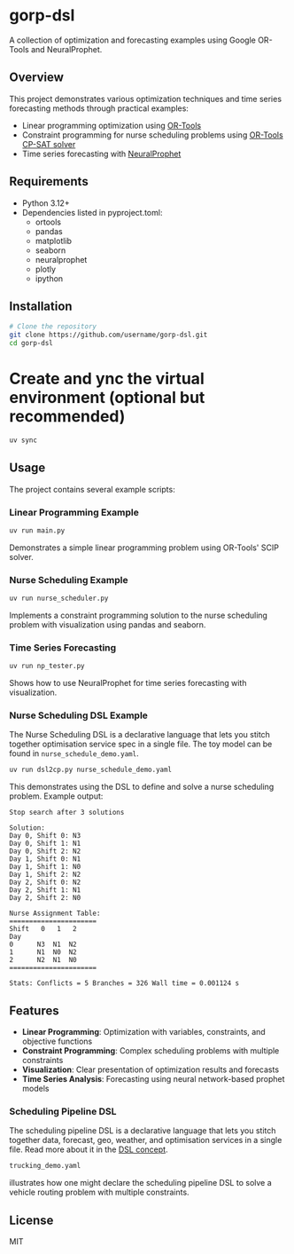 # gorp-dsl

A collection of optimization and forecasting examples using Google OR-Tools and NeuralProphet.

## Overview

This project demonstrates various optimization techniques and time series forecasting methods through practical examples:

- Linear programming optimization using [OR-Tools](https://github.com/google/or-tools)
- Constraint programming for nurse scheduling problems using [OR-Tools CP-SAT solver](https://developers.google.com/optimization/cp/cp_solver)
- Time series forecasting with [NeuralProphet](https://neuralprophet.com/)

## Requirements

- Python 3.12+
- Dependencies listed in pyproject.toml:
  - ortools
  - pandas
  - matplotlib
  - seaborn
  - neuralprophet
  - plotly
  - ipython

## Installation

```bash
# Clone the repository
git clone https://github.com/username/gorp-dsl.git
cd gorp-dsl
```
# Create and ync the virtual environment (optional but recommended)
```bash
uv sync
```

## Usage

The project contains several example scripts:

### Linear Programming Example

```bash
uv run main.py
```
Demonstrates a simple linear programming problem using OR-Tools' SCIP solver.

### Nurse Scheduling Example

```bash
uv run nurse_scheduler.py
```
Implements a constraint programming solution to the nurse scheduling problem with visualization using pandas and seaborn.

### Time Series Forecasting

```bash
uv run np_tester.py
```
Shows how to use NeuralProphet for time series forecasting with visualization.

### Nurse Scheduling DSL Example

The Nurse Scheduling DSL is a declarative language that lets you stitch together optimisation service spec in a single file. The toy model can be found in `nurse_schedule_demo.yaml`.

```bash
uv run dsl2cp.py nurse_schedule_demo.yaml
```

This demonstrates using the DSL to define and solve a nurse scheduling problem. Example output:

```
Stop search after 3 solutions

Solution:
Day 0, Shift 0: N3
Day 0, Shift 1: N1
Day 0, Shift 2: N2
Day 1, Shift 0: N1
Day 1, Shift 1: N0
Day 1, Shift 2: N2
Day 2, Shift 0: N2
Day 2, Shift 1: N1
Day 2, Shift 2: N0

Nurse Assignment Table:
======================
Shift   0   1   2
Day              
0      N3  N1  N2
1      N1  N0  N2
2      N2  N1  N0
======================

Stats: Conflicts = 5 Branches = 326 Wall time = 0.001124 s
```



## Features

- **Linear Programming**: Optimization with variables, constraints, and objective functions
- **Constraint Programming**: Complex scheduling problems with multiple constraints
- **Visualization**: Clear presentation of optimization results and forecasts
- **Time Series Analysis**: Forecasting using neural network-based prophet models

### Scheduling Pipeline DSL

The scheduling pipeline DSL is a declarative language that lets you stitch together data, forecast, geo, weather, and optimisation services in a single file. Read more about it in the [DSL concept](dsl_concept.md).

```bash
trucking_demo.yaml
```

illustrates how one might declare the scheduling pipeline DSL to solve a vehicle routing problem with multiple constraints.

## License

MIT